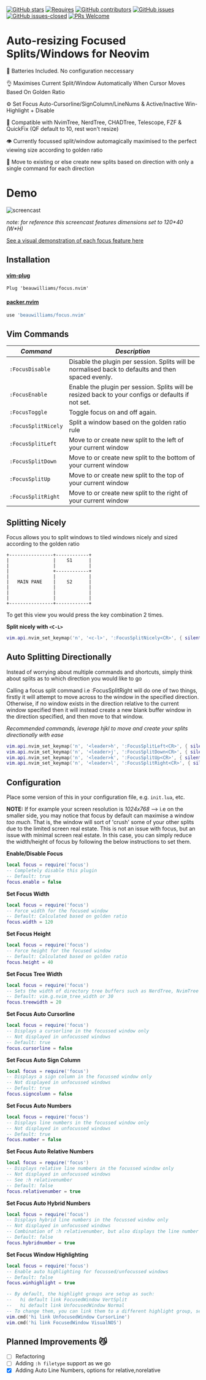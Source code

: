 [![GitHub stars](https://img.shields.io/github/stars/beauwilliams/focus.nvim.svg?style=social&label=Star&maxAge=2592000)](https://GitHub.com/beauwilliams/focus.nvim/stargazers/)
[![Requires](https://img.shields.io/badge/requires-nvim%200.5%2B-9cf?logo=neovim)](https://neovim.io//)
[![GitHub contributors](https://img.shields.io/github/contributors/beauwilliams/focus.nvim.svg)](https://GitHub.com/beauwilliams/focus.nvim/graphs/contributors/)
[![GitHub issues](https://img.shields.io/github/issues/beauwilliams/focus.nvim.svg)](https://GitHub.com/beauwilliams/focus.nvim/issues/)
[![GitHub issues-closed](https://img.shields.io/github/issues-closed/beauwilliams/focus.nvim.svg)](https://GitHub.com/beauwilliams/focus.nvim/issues?q=is%3Aissue+is%3Aclosed)
[![PRs Welcome](https://img.shields.io/badge/PRs-welcome-brightgreen.svg)](http://makeapullrequest.com)



# Auto-resizing Focused Splits/Windows for Neovim

🔋 Batteries Included. No configuration neccessary

👌 Maximises Current Split/Window Automatically When Cursor Moves Based On Golden Ratio

⚙️  Set Focus Auto-Cursorline/SignColumn/LineNums & Active/Inactive Win-Highlight + Disable

🙌 Compatible with NvimTree, NerdTree, CHADTree, Telescope, FZF & QuickFix (QF default to 10, rest won't resize)

👁️  Currently focussed split/window automagically maximised to the perfect viewing size according to golden ratio

🏃 Move to existing or else create new splits based on direction with only a single command for each direction

# Demo

![screencast](https://i.ibb.co/0tsKww4/focusop.gif)

*note: for reference this screencast features dimensions set to 120\*40 (W\*H)*

[See a visual demonstration of each focus feature here](https://github.com/beauwilliams/focus.nvim/blob/master/demo.md)


## Installation
#### [vim-plug](https://github.com/junegunn/vim-plug)
```vim
Plug 'beauwilliams/focus.nvim'
```
#### [packer.nvim](https://github.com/wbthomason/packer.nvim)
```lua
use 'beauwilliams/focus.nvim'
```

## Vim Commands

| _Command_      | _Description_ |
| -------------- | ------------- |
| `:FocusDisable` |  Disable the plugin per session. Splits will be normalised back to defaults and then spaced evenly. |
| `:FocusEnable` |  Enable the plugin per session. Splits will be resized back to your configs or defaults if not set. |
| `:FocusToggle` |  Toggle focus on and off again. |
| `:FocusSplitNicely` | Split a window based on the golden ratio rule |
| `:FocusSplitLeft` | Move to or create new split to the left of your current window |
| `:FocusSplitDown` | Move to or create new split to the bottom of your current window |
| `:FocusSplitUp` | Move to or create new split to the top of your current window |
| `:FocusSplitRight` | Move to or create new split to the right of your current window |

## Splitting Nicely

Focus allows you to split windows to tiled windows nicely and sized according to the golden ratio

```
+----------------+------------+
|                |    S1      |
|                |            |
|                +------------+
|                |            |
|   MAIN PANE    |    S2      |
|                |            |
|                |            |
|                |            |
+----------------+------------+
```

To get this view you would press the key combination 2 times.

**Split nicely with `<C-L>`**

```lua
vim.api.nvim_set_keymap('n', '<c-l>', ':FocusSplitNicely<CR>', { silent = true })
```

## Auto Splitting Directionally

Instead of worrying about multiple commands and shortcuts, simply think about splits as to which direction you would like to go

Calling a focus split command i.e :FocusSplitRight will do one of two things, firstly it will attempt to move across to the window in the specified direction.
Otherwise, if no window exists in the direction relative to the current window specified then it will instead create a new blank buffer window in the direction specified,
and then move to that window.

*Recommended commands, leverage hjkl to move and create your splits directionally with ease*
```lua
vim.api.nvim_set_keymap('n', '<leader>h', ':FocusSplitLeft<CR>', { silent = true })
vim.api.nvim_set_keymap('n', '<leader>j', ':FocusSplitDown<CR>', { silent = true })
vim.api.nvim_set_keymap('n', '<leader>k', ':FocusSplitUp<CR>', { silent = true })
vim.api.nvim_set_keymap('n', '<leader>l', ':FocusSplitRight<CR>', { silent = true })
```




## Configuration

Place some version of this in your configuration file, e.g. `init.lua`, etc.

**NOTE:** If for example your screen resolution is *1024x768* --> i.e on the smaller side, you may notice that focus by default can maximise a window *too much*.
That is, the window will sort of 'crush' some of your other splits due to the limited screen real estate. This is not an issue with focus,
but an issue with minimal screen real estate. In this case, you can simply reduce the width/height of focus by following the below instructions to set them.


**Enable/Disable Focus**
```lua
local focus = require('focus')
-- Completely disable this plugin
-- Default: true
focus.enable = false
```

**Set Focus Width**
```lua
local focus = require('focus')
-- Force width for the focused window
-- Default: Calculated based on golden ratio
focus.width = 120
```

**Set Focus Height**
```lua
local focus = require('focus')
-- Force height for the focused window
-- Default: Calculated based on golden ratio
focus.height = 40
```

**Set Focus Tree Width**
```lua
local focus = require('focus')
-- Sets the width of directory tree buffers such as NerdTree, NvimTree and CHADTree
-- Default: vim.g.nvim_tree_width or 30
focus.treewidth = 20
```

**Set Focus Auto Cursorline**
```lua
local focus = require('focus')
-- Displays a cursorline in the focussed window only
-- Not displayed in unfocussed windows
-- Default: true
focus.cursorline = false
```

**Set Focus Auto Sign Column**
```lua
local focus = require('focus')
-- Displays a sign column in the focussed window only
-- Not displayed in unfocussed windows
-- Default: true
focus.signcolumn = false
```

**Set Focus Auto Numbers**
```lua
local focus = require('focus')
-- Displays line numbers in the focussed window only
-- Not displayed in unfocussed windows
-- Default: true
focus.number = false
```

**Set Focus Auto Relative Numbers**
```lua
local focus = require('focus')
-- Displays relative line numbers in the focussed window only
-- Not displayed in unfocussed windows
-- See :h relativenumber
-- Default: false
focus.relativenumber = true
```

**Set Focus Auto Hybrid Numbers**
```lua
local focus = require('focus')
-- Displays hybrid line numbers in the focussed window only
-- Not displayed in unfocussed windows
-- Combination of :h relativenumber, but also displays the line number of the current line only
-- Default: false
focus.hybridnumber = true
```

**Set Focus Window Highlighting**
```lua
local focus = require('focus')
-- Enable auto highlighting for focussed/unfocussed windows
-- Default: false
focus.winhighlight = true

-- By default, the highlight groups are setup as such:
--   hi default link FocusedWindow VertSplit
--   hi default link UnfocusedWindow Normal
-- To change them, you can link them to a different highlight group, see `:h hi-default` for more info.
vim.cmd('hi link UnfocusedWindow CursorLine')
vim.cmd('hi link FocusedWindow VisualNOS')
```


## Planned Improvements 😼

- [ ] Refactoring
- [ ] Adding `:h filetype` support as we go
- [x] Adding Auto Line Numbers, options for relative,norelative
